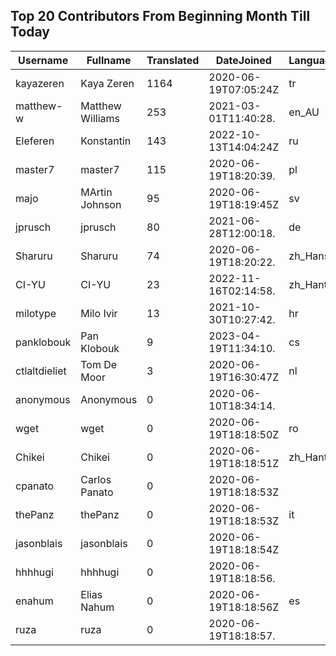 ## Top 20 Contributors From Beginning Month Till Today ##
|Username|Fullname|Translated|DateJoined|Language|
|--------|--------|----------|----------|-------|
|kayazeren|Kaya Zeren|1164|2020-06-19T07:05:24Z|tr|
|matthew-w|Matthew Williams|253|2021-03-01T11:40:28.|en_AU|
|Eleferen|Konstantin|143|2022-10-13T14:04:24Z|ru|
|master7|master7|115|2020-06-19T18:20:39.|pl|
|majo|MArtin Johnson|95|2020-06-19T18:19:45Z|sv|
|jprusch|jprusch|80|2021-06-28T12:00:18.|de|
|Sharuru|Sharuru|74|2020-06-19T18:20:22.|zh_Hans|
|CI-YU|CI-YU|23|2022-11-16T02:14:58.|zh_Hant|
|milotype|Milo Ivir|13|2021-10-30T10:27:42.|hr|
|panklobouk|Pan Klobouk|9|2023-04-19T11:34:10.|cs|
|ctlaltdieliet|Tom De Moor|3|2020-06-19T16:30:47Z|nl|
|anonymous|Anonymous|0|2020-06-10T18:34:14.||
|wget|wget|0|2020-06-19T18:18:50Z|ro|
|Chikei|Chikei|0|2020-06-19T18:18:51Z|zh_Hant|
|cpanato|Carlos Panato|0|2020-06-19T18:18:53Z||
|thePanz|thePanz|0|2020-06-19T18:18:53Z|it|
|jasonblais|jasonblais|0|2020-06-19T18:18:54Z||
|hhhhugi|hhhhugi|0|2020-06-19T18:18:56.||
|enahum|Elias  Nahum|0|2020-06-19T18:18:56Z|es|
|ruza|ruza|0|2020-06-19T18:18:57.||

